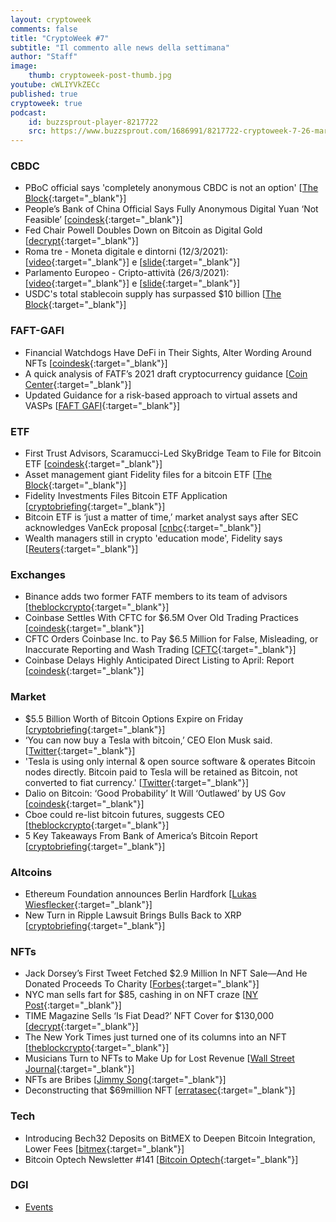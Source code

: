```yaml
---
layout: cryptoweek
comments: false
title: "CryptoWeek #7"
subtitle: "Il commento alle news della settimana" 
author: "Staff"
image:
    thumb: cryptoweek-post-thumb.jpg
youtube: cWLIYVkZECc
published: true
cryptoweek: true
podcast:
    id: buzzsprout-player-8217722
    src: https://www.buzzsprout.com/1686991/8217722-cryptoweek-7-26-marzo-2021.js?container_id=buzzsprout-player-8217722&player=small
---
```

### CBDC

- PBoC official says 'completely anonymous CBDC is not an option' [[The Block](https://www.theblockcrypto.com/linked/98925/pboc-anonymous-cbdc-not-option){:target="_blank"}]
- People’s Bank of China Official Says Fully Anonymous Digital Yuan ‘Not Feasible’ [[coindesk](https://www.coindesk.com/peoples-bank-of-china-official-says-fully-anonymous-digital-yuan-not-feasible){:target="_blank"}]
- Fed Chair Powell Doubles Down on Bitcoin as Digital Gold [[decrypt](https://decrypt.co/62381/fed-chair-powell-doubles-down-bitcoin-digital-gold){:target="_blank"}]
- Roma tre - Moneta digitale e dintorni (12/3/2021): [[video](https://www.youtube.com/watch?v=MxlS0SeXjQs&t=5592s){:target="_blank"}] e [[slide](https://drive.google.com/file/d/1uCmpeXgWwld_RZZ5rmXp83xUpum6gbMq){:target="_blank"}]
- Parlamento Europeo - Cripto-attività (26/3/2021): [[video](https://www.youtube.com/watch?v=QLC_qGeZBR8){:target="_blank"}] e [[slide](https://drive.google.com/file/d/1NcejTJNetUQCXpwb2XROELJGhnbBVMS2){:target="_blank"}]
- USDC's total stablecoin supply has surpassed $10 billion [[The Block](https://www.theblockcrypto.com/linked/98860/usdc-stablecoin-10-billion){:target="_blank"}]

### FAFT-GAFI

- Financial Watchdogs Have DeFi in Their Sights, Alter Wording Around NFTs [[coindesk](https://www.coindesk.com/financial-watchdogs-have-defi-in-their-sights-alter-wording-around-nfts){:target="_blank"}]
- A quick analysis of FATF’s 2021 draft cryptocurrency guidance [[Coin Center](https://www.coincenter.org/a-quick-analysis-of-fatfs-2021-draft-cryptocurrency-guidance/){:target="_blank"}]
- Updated Guidance for a risk-based approach to virtual assets and VASPs [[FAFT GAFI](https://www.fatf-gafi.org/publications/fatfrecommendations/documents/public-consultation-guidance-vasp.html){:target="_blank"}]

### ETF

- First Trust Advisors, Scaramucci-Led SkyBridge Team to File for Bitcoin ETF [[coindesk](https://www.coindesk.com/first-advisor-scaramucci-led-skybridge-team-up-to-file-for-bitcoin-etf){:target="_blank"}]
- Asset management giant Fidelity files for a bitcoin ETF [[The Block](https://www.theblockcrypto.com/linked/99279/fidelity-bitcoin-etf-filing){:target="_blank"}]
- Fidelity Investments Files Bitcoin ETF Application [[cryptobriefing](https://cryptobriefing.com/fidelity-investments-files-bitcoin-etf-application/){:target="_blank"}]
- Bitcoin ETF is ‘just a matter of time,’ market analyst says after SEC acknowledges VanEck proposal [[cnbc](https://www.cnbc.com/2021/03/23/bitcoin-etf-outlook-just-a-matter-of-time-market-analyst-says.html){:target="_blank"}]
- Wealth managers still in crypto 'education mode', Fidelity says [[Reuters](https://www.reuters.com/article/us-fidelity-cryptocurrency-idUSKBN2BF253){:target="_blank"}]

### Exchanges

- Binance adds two former FATF members to its team of advisors [[theblockcrypto](https://www.theblockcrypto.com/linked/99398/binance-former-fatf-members-advisors){:target="_blank"}]
- Coinbase Settles With CFTC for $6.5M Over Old Trading Practices [[coindesk](https://www.coindesk.com/coinbase-settles-with-cftc-for-6-5m-over-old-trading-practices){:target="_blank"}]
- CFTC Orders Coinbase Inc. to Pay $6.5 Million for False, Misleading, or Inaccurate Reporting and Wash Trading [[CFTC](https://www.cftc.gov/PressRoom/PressReleases/8369-21){:target="_blank"}]
- Coinbase Delays Highly Anticipated Direct Listing to April: Report [[coindesk](https://www.coindesk.com/coinbase-delays-highly-anticipated-direct-listing-to-april-report){:target="_blank"}]

### Market

- $5.5 Billion Worth of Bitcoin Options Expire on Friday [[cryptobriefing](https://cryptobriefing.com/5-5-billion-worth-of-bitcoin-options-expire-on-friday/){:target="_blank"}]
- ‘You can now buy a Tesla with bitcoin,’ CEO Elon Musk said. [[Twitter](https://twitter.com/elonmusk/status/1374617643446063105?s=20){:target="_blank"}]
- 'Tesla is using only internal & open source software & operates Bitcoin nodes directly. Bitcoin paid to Tesla will be retained as Bitcoin, not converted to fiat currency.' [[Twitter](https://twitter.com/elonmusk/status/1374619379929772034?s=20){:target="_blank"}]
- Dalio on Bitcoin: ‘Good Probability’ It Will ‘Outlawed’ by US Gov [[coindesk](https://www.coindesk.com/dalio-bitcoin-good-probability-government-bans){:target="_blank"}]
- Cboe could re-list bitcoin futures, suggests CEO [[theblockcrypto](https://www.theblockcrypto.com/linked/99319/cboe-could-re-list-bitcoin-futures-suggests-ceo){:target="_blank"}]
- 5 Key Takeaways From Bank of America’s Bitcoin Report [[cryptobriefing](https://cryptobriefing.com/5-key-takeaways-bank-americas-bitcoin-report/){:target="_blank"}]

### Altcoins

- Ethereum Foundation announces Berlin Hardfork [[Lukas Wiesflecker](https://medium.com/coinmonks/ethereum-foundation-announces-berlin-hardfork-603773bbc2aa){:target="_blank"}]
- New Turn in Ripple Lawsuit Brings Bulls Back to XRP [[cryptobriefing](https://cryptobriefing.com/new-turn-ripple-lawsuit-brings-bulls-back-xrp/){:target="_blank"}]

### NFTs

- Jack Dorsey’s First Tweet Fetched $2.9 Million In NFT Sale—And He Donated Proceeds To Charity [[Forbes](https://www.forbes.com/sites/rachelsandler/2021/03/22/jack-dorseys-first-tweet-fetched-29-million-in-nft-sale-and-he-donated-proceeds-to-charity){:target="_blank"}]
- NYC man sells fart for $85, cashing in on NFT craze [[NY Post](https://nypost.com/2021/03/18/nyc-man-sells-fart-for-85-cashing-in-on-nft-craze/){:target="_blank"}]
- TIME Magazine Sells ‘Is Fiat Dead?’ NFT Cover for $130,000 [[decrypt](https://decrypt.co/62802/time-magazine-sells-is-fiat-dead-nft-cover-for-130000){:target="_blank"}]
- The New York Times just turned one of its columns into an NFT [[theblockcrypto](https://www.theblockcrypto.com/linked/99255/new-york-times-column-nft){:target="_blank"}]
- Musicians Turn to NFTs to Make Up for Lost Revenue [[Wall Street Journal](https://www.wsj.com/articles/nfts-are-music-industrys-latest-big-hit-11616491801){:target="_blank"}]
- NFTs are Bribes [[Jimmy Song](https://jimmysong.substack.com/p/nfts-are-bribes-bitcoin-tech-talk){:target="_blank"}]
- Deconstructing that $69million NFT [[erratasec](https://blog.erratasec.com/2021/03/deconstructing-that-69million-nft.html){:target="_blank"}]

### Tech

- Introducing Bech32 Deposits on BitMEX to Deepen Bitcoin Integration, Lower Fees [[bitmex](https://blog.bitmex.com/introducing-bech32-deposits-on-bitmex-to-deepen-bitcoin-integration-lower-fees/){:target="_blank"}]
- Bitcoin Optech Newsletter #141 [[Bitcoin Optech](https://bitcoinops.org/en/newsletters/2021/03/24/){:target="_blank"}]

### DGI

- [Events](https://dgi.io/events/)
